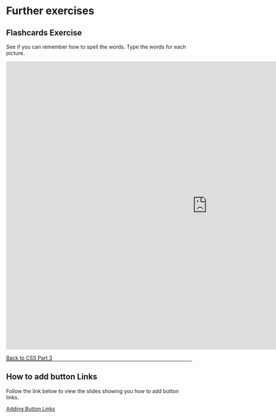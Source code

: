 <h1>Further exercises</h1>
<h2>Flashcards Exercise</h2>
<p>See if you can remember how to spell the words. Type the words for each picture.</p>

<iframe src="https://h5p.org/h5p/embed/141941" width="1090" height="781" frameborder="0" allowfullscreen="allowfullscreen"></iframe><script src="https://h5p.org/sites/all/modules/h5p/library/js/h5p-resizer.js" charset="UTF-8"></script>

<a style="float:left;" href="css-part-3.html" class="btn2">Back to CSS Part 3</a>

<p style="clear:both;"></p>

<hr>

<h2>How to add button Links</h2>
<p>Follow the link below to view the slides showing you how to add button links.</p>

<a style="float:left;" href="link-buttons-tutorial.html" class="btn2">Adding Button Links</a>
<div style="clear:both;"></div>

